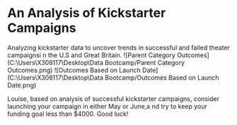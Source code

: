 # An Analysis of Kickstarter Campaigns
Analyzing kickstarter data to uncover trends in successful and failed theater campaignsi n the U.S and Great Britain.
![Parent Category Outcomes](C:\Users\X308117\Desktop\Data Bootcamp/Parent Category Outcomes.png)
![Outcomes Based on Launch Date](C:\Users\X308117\Desktop\Data Bootcamp/Outcomes Based on Launch Date.png)

Louise, based on analysis of successful kickstarter campaigns, consider launching your campaign in either May or June,a nd try to keep your funding goal less than $4000. Good luck!
